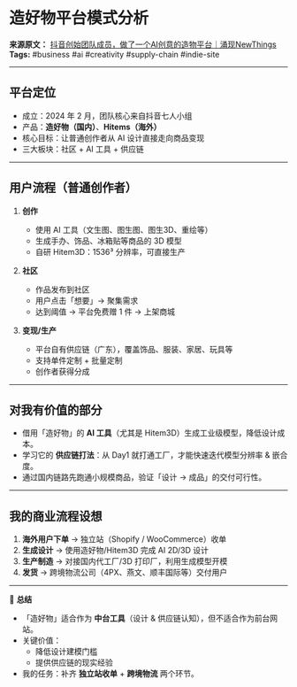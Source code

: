 # 造好物平台模式分析

**来源原文：** [抖音创始团队成员，做了一个AI创意的造物平台｜涌现NewThings](https://36kr.com/p/2872795423907208)  
**Tags:** #business #ai #creativity #supply-chain #indie-site  

---

## 平台定位
- 成立：2024 年 2 月，团队核心来自抖音七人小组  
- 产品：**造好物（国内）**、**Hitems（海外）**  
- 核心目标：让普通创作者从 AI 设计直接走向商品变现  
- 三大板块：社区 + AI 工具 + 供应链  

---

## 用户流程（普通创作者）
1. **创作**  
   - 使用 AI 工具（文生图、图生图、图生3D、重绘等）  
   - 生成手办、饰品、冰箱贴等商品的 3D 模型  
   - 自研 Hitem3D：1536³ 分辨率，可直接生产  

2. **社区**  
   - 作品发布到社区  
   - 用户点击「想要」→ 聚集需求  
   - 达到阈值 → 平台免费赠 1 件 → 上架商城  

3. **变现/生产**  
   - 平台自有供应链（广东），覆盖饰品、服装、家居、玩具等  
   - 支持单件定制 + 批量定制  
   - 创作者获得分成  

---

## 对我有价值的部分
- 借用「造好物」的 **AI 工具**（尤其是 Hitem3D）生成工业级模型，降低设计成本。  
- 学习它的 **供应链打法**：从 Day1 就打通工厂，才能快速迭代模型分辨率 & 嵌合度。  
- 通过国内链路先跑通小规模商品，验证「设计 → 成品」的交付可行性。  

---

## 我的商业流程设想
1. **海外用户下单** → 独立站（Shopify / WooCommerce）收单  
2. **生成设计** → 使用造好物/Hitem3D 完成 AI 2D/3D 设计  
3. **生产制造** → 对接国内代工厂/3D 打印厂，利用生成模型开模  
4. **发货** → 跨境物流公司（4PX、燕文、顺丰国际等）交付用户  

---

📌 **总结**  
- 「造好物」适合作为 **中台工具**（设计 & 供应链认知），但不适合作为前台网站。  
- 关键价值：  
  - 降低设计建模门槛  
  - 提供供应链的现实经验  
- 我的任务：补齐 **独立站收单** + **跨境物流** 两个环节。  
